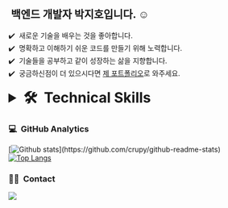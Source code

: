 ## &nbsp;백엔드 개발자 박지호입니다. ☺️

✔️ &nbsp;새로운 기술을 배우는 것을 좋아합니다.\
✔️ &nbsp;명확하고 이해하기 쉬운 코드를 만들기 위해 노력합니다.\
✔️ &nbsp;기술들을 공부하고 같이 성장하는 삶을 지향합니다.\
✔️ &nbsp;궁금하신점이 더 있으시다면 <a href="https://www.notion.so/c26f0568c8e241829b689070e606ec06">제 포트폴리오</a>로 와주세요.

<details>
    <summary style="font-size:2em"><strong>🛠 &nbsp;Technical Skills </strong></summary>
    <ul style="list-style:none">
        <li>
            <img src="https://img.shields.io/badge/-Java-05122A?style=flat&logo=Java" />
            <img src="https://img.shields.io/badge/-HTML-05122A?style=flat&logo=HTML5" />
            <img src="https://img.shields.io/badge/-CSS-05122A?style=flat&logo=CSS3&logoColor=1572B6" />
            <img src="https://img.shields.io/badge/-JavaScript-05122A?style=flat&logo=javascript" />
        </li>
        <li>
            <img src="https://img.shields.io/badge/-Spring-05122A?style=flat&logo=spring" />
            <img src="https://img.shields.io/badge/-SpringBoot-05122A?style=flat&logo=SpringBoot" />
            <img src="https://img.shields.io/badge/-MySQL-05122A?style=flat&logo=mysql" />
        </li>
        <li>
            <img src="https://img.shields.io/badge/-Git-05122A?style=flat&logo=git" />
            <img src="https://img.shields.io/badge/-GitHub-05122A?style=flat&logo=github" />
        </li>
        <li>
            <img
                src="https://img.shields.io/badge/-Visual%20Studio%20Code-05122A?style=flat&logo=visual-studio-code&logoColor=007ACC" />
            <img src="https://img.shields.io/badge/-Intelli%20J-05122A?style=flat&logo=intelliJ-Idea" />
            <img src="https://img.shields.io/badge/-Eclipse-05122A?style=flat&logo=eclipse" />
        </li>
    </ul>
</details>


### 💻 &nbsp;GitHub Analytics

[![Github stats](https://github-readme-stats.vercel.app/api?username=crupy&show_icons=true&theme=algolia&include_all_commits=true&count_private=true")](https://github.com/crupy/github-readme-stats)
[![Top Langs](https://github-readme-stats.vercel.app/api/top-langs/?username=crupy&layout=compact&theme=algolia)](https://github.com/crupy/github-readme-stats)


### 🤝🏻 &nbsp;Contact
<a href="mailto:wlghsms95@gmail.com"><img src="https://img.shields.io/badge/-wlghsms95@gmail.com-D14836?style=flat&logo=Gmail&logoColor=white"/></a>
